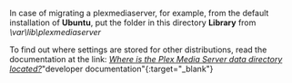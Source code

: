 In case of migrating a plexmediaserver, for example, from the default installation of **Ubuntu**, put the folder in this directory **Library** from *\var\lib\plexmediaserver*

To find out where settings are stored for other distributions, read the documentation at the link: *[Where is the Plex Media Server data directory located?](https://support.plex.tv/articles/202915258-where-is-the-plex-media-server-data-directory-located)*"developer documentation"{:target="_blank"}
